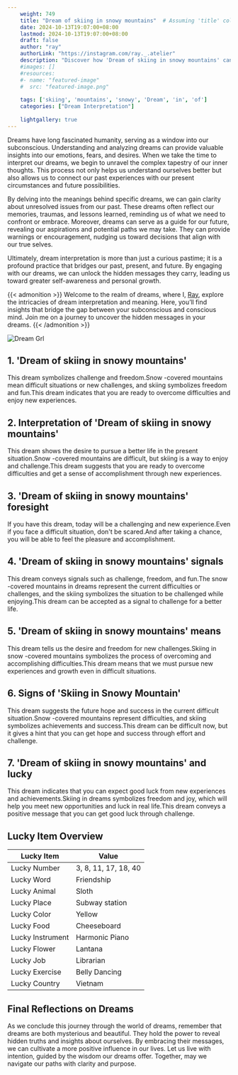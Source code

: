 ```yaml
---
    weight: 749
    title: "Dream of skiing in snowy mountains"  # Assuming 'title' column exists
    date: 2024-10-13T19:07:00+08:00
    lastmod: 2024-10-13T19:07:00+08:00
    draft: false
    author: "ray"
    authorLink: "https://instagram.com/ray._.atelier"
    description: "Discover how 'Dream of skiing in snowy mountains' can interpret your future and uncover its significant meanings in your life."
    #images: []
    #resources:
    #- name: "featured-image"
    #  src: "featured-image.png"
    
    tags: ['skiing', 'mountains', 'snowy', 'Dream', 'in', 'of']
    categories: ["Dream Interpretation"]
    
    lightgallery: true
---
```

    
Dreams have long fascinated humanity, serving as a window into our subconscious. Understanding and analyzing dreams can provide valuable insights into our emotions, fears, and desires. When we take the time to interpret our dreams, we begin to unravel the complex tapestry of our inner thoughts. This process not only helps us understand ourselves better but also allows us to connect our past experiences with our present circumstances and future possibilities.

By delving into the meanings behind specific dreams, we can gain clarity about unresolved issues from our past. These dreams often reflect our memories, traumas, and lessons learned, reminding us of what we need to confront or embrace. Moreover, dreams can serve as a guide for our future, revealing our aspirations and potential paths we may take. They can provide warnings or encouragement, nudging us toward decisions that align with our true selves.

Ultimately, dream interpretation is more than just a curious pastime; it is a profound practice that bridges our past, present, and future. By engaging with our dreams, we can unlock the hidden messages they carry, leading us toward greater self-awareness and personal growth.

{{< admonition >}}
Welcome to the realm of dreams, where I, [Ray](https://instagram.com/ray._.atelier), explore the intricacies of dream interpretation and meaning. Here, you’ll find insights that bridge the gap between your subconscious and conscious mind. Join me on a journey to uncover the hidden messages in your dreams.
{{< /admonition >}}

![Dream Grl](https://cdn.pixabay.com/photo/2017/11/02/03/35/gothic-2910057_1280.jpg "Dream Grl")

## 1. 'Dream of skiing in snowy mountains'
This dream symbolizes challenge and freedom.Snow -covered mountains mean difficult situations or new challenges, and skiing symbolizes freedom and fun.This dream indicates that you are ready to overcome difficulties and enjoy new experiences.

## 2. Interpretation of 'Dream of skiing in snowy mountains'
This dream shows the desire to pursue a better life in the present situation.Snow -covered mountains are difficult, but skiing is a way to enjoy and challenge.This dream suggests that you are ready to overcome difficulties and get a sense of accomplishment through new experiences.

## 3. 'Dream of skiing in snowy mountains' foresight
If you have this dream, today will be a challenging and new experience.Even if you face a difficult situation, don't be scared.And after taking a chance, you will be able to feel the pleasure and accomplishment.

## 4. 'Dream of skiing in snowy mountains' signals
This dream conveys signals such as challenge, freedom, and fun.The snow -covered mountains in dreams represent the current difficulties or challenges, and the skiing symbolizes the situation to be challenged while enjoying.This dream can be accepted as a signal to challenge for a better life.

## 5. 'Dream of skiing in snowy mountains' means
This dream tells us the desire and freedom for new challenges.Skiing in snow -covered mountains symbolizes the process of overcoming and accomplishing difficulties.This dream means that we must pursue new experiences and growth even in difficult situations.

## 6. Signs of 'Skiing in Snowy Mountain'
This dream suggests the future hope and success in the current difficult situation.Snow -covered mountains represent difficulties, and skiing symbolizes achievements and success.This dream can be difficult now, but it gives a hint that you can get hope and success through effort and challenge.

## 7. 'Dream of skiing in snowy mountains' and lucky
This dream indicates that you can expect good luck from new experiences and achievements.Skiing in dreams symbolizes freedom and joy, which will help you meet new opportunities and luck in real life.This dream conveys a positive message that you can get good luck through challenge.

## Lucky Item Overview
| Lucky Item          | Value              |
|---------------|--------------------|
| Lucky Number        | 3, 8, 11, 17, 18, 40  |
| Lucky Word          | Friendship |
| Lucky Animal        | Sloth |
| Lucky Place         | Subway station     |
| Lucky Color         | Yellow     |
| Lucky Food          | Cheeseboard      |
| Lucky Instrument    | Harmonic Piano |
| Lucky Flower        | Lantana    |
| Lucky Job           | Librarian       |
| Lucky Exercise      | Belly Dancing  |
| Lucky Country       | Vietnam    |


##  Final Reflections on Dreams

As we conclude this journey through the world of dreams, remember that dreams are both mysterious and beautiful. They hold the power to reveal hidden truths and insights about ourselves. By embracing their messages, we can cultivate a more positive influence in our lives. Let us live with intention, guided by the wisdom our dreams offer. Together, may we navigate our paths with clarity and purpose.
